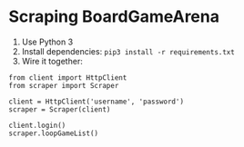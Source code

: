 Scraping BoardGameArena
=======================

1. Use Python 3
2. Install dependencies: `pip3 install -r requirements.txt`
3. Wire it together:

```
from client import HttpClient
from scraper import Scraper

client = HttpClient('username', 'password')
scraper = Scraper(client)

client.login()
scraper.loopGameList()
```
